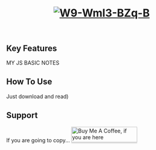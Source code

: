 <h1 align="center">
  <br>
	<a href="https://ibb.co/RcvZhFr"><img src="https://i.ibb.co/njgZ3Gd/W9-Wml3-BZq-B.png" alt="W9-Wml3-BZq-B" border="0"></a>
  <br>
  <br>
</h1>

## Key Features
MY JS BASIC NOTES
## How To Use
Just download and read)

## Support
If you are going to copy...
<a href="https://vk.com/antonio12071984" target="_blank"><img src="https://www.buymeacoffee.com/assets/img/custom_images/purple_img.png" alt="Buy Me A Coffee, if you are here" style="height: 41px !important;width: 174px !important;box-shadow: 0px 3px 2px 0px rgba(190, 190, 190, 0.5) !important;-webkit-box-shadow: 0px 3px 2px 0px rgba(190, 190, 190, 0.5) !important;" ></a>